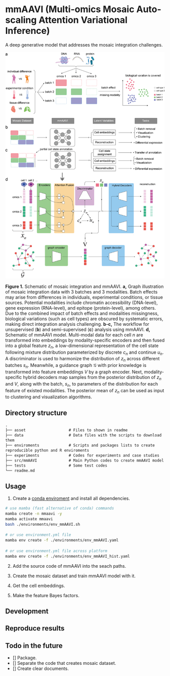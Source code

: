 # mmAAVI (Multi-omics Mosaic Auto-scaling Attention Variational Inference)

A deep generative model that addresses the mosaic integration challenges.

![Figure 1](asset/Figure1-V4.png)

**Figure 1.** Schematic of mosaic integration and mmAAVI. **a,** Graph illustration of mosaic integration data with 3 batches and 3 modalities. Batch effects may arise from differences in individuals, experimental conditions, or tissue sources. Potential modalities include chromatin accessibility (DNA-level), gene expression (RNA-level), and epitope (protein-level), among others. Due to the combined impact of batch effects and modalities missingness, biological variations (such as cell types) are obscured by systematic errors, making direct integration analysis challenging. **b-c,** The workflow for unsupervised (**b**) and semi-supervised (**c**) analysis using mmAAVI. **d,** Schematic of mmAAVI model. Multi-modal data for each cell $n$ are transformed into embeddings by modality-specific encoders and then fused into a global feature $z_n$, a low-dimensional representation of the cell state following mixture distribution parameterized by discrete $c_n$ and continue $u_n$. A discriminator is used to harmonize the distribution of $z_n$ across different batches $s_n$. Meanwhile, a guidance graph $\mathcal{G}$ with prior knowledge is transformed into feature embeddings $V$ by a graph encoder. Next, modality-specific hybrid decoders map samples from the posterior distribution of $z_n$ and $V$, along with the batch, $s_n$, to parameters of the distribution for each feature of existed modalities. The posterior mean of $z_n$ can be used as input to clustering and visualization algorithms.

## Directory structure

```
.
├── asset                   # Files to shown in readme
├── data                    # Data files with the scripts to download them
├── enviroments             # Scripts and packages lists to create reproducible python and R enviroments
├── experiments             # Codes for experiments and case studies
├── src/mmAAVI              # Main Python codes to create mmAAVI model
├── tests                   # Some test codes
└── readme.md
```

## Usage

1. Create a [conda enviroment](https://conda.io/projects/conda/en/latest/user-guide/tasks/manage-environments.html) and install all dependencies.

  ```bash
  # use mamba (fast alternative of conda) commands
  mamba create -n mmaavi -y
  mamba activate mmaavi
  bash ./environments/env_mmAAVI.sh

  # or use environment.yml file
  mamba env create -f ./environments/env_mmAAVI.yaml

  # or use environment.yml file across platform
  mamba env create -f ./environments/env_mmAAVI_hist.yaml
  ```

2. Add the source code of mmAAVI into the seach paths.

3. Create the mosaic dataset and train mmAAVI model with it.

4. Get the cell embeddings.

5. Make the feature Bayes factors.

## Development

## Reproduce results

## Todo in the future

- [] Package.
- [] Separate the code that creates mosaic dataset.
- [] Create clear documents.
